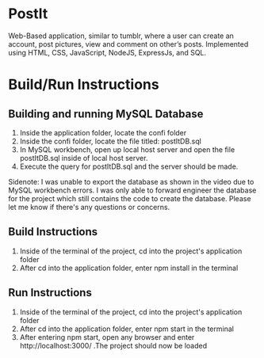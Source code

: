 # PostIt

Web-Based application, similar to tumblr, where a user can create an account, post pictures, view and comment on other’s posts. Implemented using HTML, CSS, JavaScript, NodeJS, ExpressJs, and SQL.

# Build/Run Instructions

## Building and running MySQL Database
1. Inside the application folder, locate the confi folder
2. Inside the confi folder, locate the file titled: postItDB.sql
3. In MySQL workbench, open up local host server and open the file postItDB.sql inside of local host server.
4. Execute the query for postItDB.sql and the server should be made.

Sidenote: I was unable to export the database as shown in the video due to MySQL workbench errors. I was only able to forward engineer the database for the project which still contains the code to create the database. Please let me know if there's any questions or concerns. 

## Build Instructions
1. Inside of the terminal of the project, cd into the project's application folder
2. After cd into the application folder, enter npm install in the terminal

## Run Instructions
1. Inside of the terminal of the project, cd into the project's application folder
2. After cd into the application folder, enter npm start in the terminal
3. After entering npm start, open any browser and enter http://localhost:3000/  .The project should now be loaded
